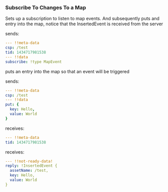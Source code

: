 ### Subscribe To Changes To a Map
Sets up a subscription to listen to map events. And subsequently puts and entry into the map, notice that the InsertedEvent is received from the server

sends:

```yaml
--- !!meta-data
csp: /test
tid: 1434717981538
--- !!data
subscribe: !type MapEvent

```
puts an entry into the map so that an event will be triggered

sends:

```yaml
--- !!meta-data
csp: /test
--- !!data
put: {
  key: Hello,
  value: World
}
```

receives:

```yaml
--- !!meta-data
tid: 1434717981538
```



receives:

```yaml
--- !!not-ready-data!
reply: !InsertedEvent {
  assetName: /test,
  key: Hello,
  value: World
}
```
